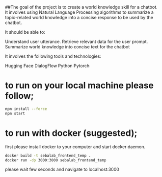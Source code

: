 ##The goal of the project is to create a world knowledge skill for a chatbot. It involves using Natural Language Processing algorithms to summarize a topic-related world knowledge into a concise response to be used by the chatbot.

It should be able to:

Understand user utterance.
Retrieve relevant data for the user prompt. 
Summarize world knowledge into concise text for the chatbot

It involves the following tools and technologies:

Hugging Face DialogFlow Python Pytorch

# to run on your local machine please follow;

```sh
npm install --force
npm start
```

# to run with docker (suggested);
first please install docker to your computer and start docker daemon.

```sh
docker build -t sebalab_frontend_temp .
docker run -dp 3000:3000 sebalab_frontend_temp
```

please wait few seconds and navigate to localhost:3000
